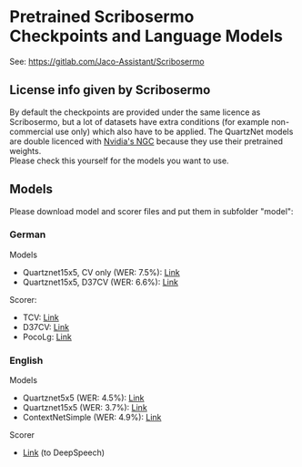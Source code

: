 # Pretrained Scribosermo Checkpoints and Language Models

See: https://gitlab.com/Jaco-Assistant/Scribosermo

## License info given by Scribosermo

By default the checkpoints are provided under the same licence as Scribosermo, but a lot of datasets have extra conditions (for example non-commercial use only) which also have to be applied.
The QuartzNet models are double licenced with [Nvidia's NGC](https://ngc.nvidia.com/catalog/models?query=%20label%3A%22QuartzNet%22) because they use their pretrained weights.  
Please check this yourself for the models you want to use.

## Models

Please download model and scorer files and put them in subfolder "model":

### German

Models
- Quartznet15x5, CV only (WER: 7.5%): [Link](https://www.mediafire.com/folder/rrse5ydtgdpvs/cv-wer0077)
- Quartznet15x5, D37CV (WER: 6.6%):  [Link](https://www.mediafire.com/folder/jh5unptizgzou/d37cv-wer0066)

Scorer: 
- TCV: [Link](https://www.mediafire.com/file/xb2dq2roh8ckawf/kenlm_de_tcv.scorer/file)
- D37CV: [Link](https://www.mediafire.com/file/pzj8prgv2h0c8ue/kenlm_de_all.scorer/file)
- PocoLg: [Link](https://www.mediafire.com/file/b64k0uqv69ehe9p/de_pocolm_large.scorer/file)

### English

Models
- Quartznet5x5 (WER: 4.5%): [Link](https://www.mediafire.com/folder/3c0a353nlppkv/qnet5)
- Quartznet15x5 (WER: 3.7%): [Link](https://www.mediafire.com/folder/eb340s2ab4sv0/qnet15)
- ContextNetSimple (WER: 4.9%): [Link](https://www.mediafire.com/folder/9yess5y8ekvcj/cns8-8b)

Scorer
- [Link](https://github.com/mozilla/DeepSpeech/releases/download/v0.9.3/deepspeech-0.9.3-models.scorer) (to DeepSpeech)
